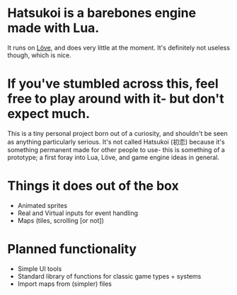 # Hatsukoi is a barebones engine made with Lua.
It runs on [Löve](http://love2d.org/), and does very little at the moment. It's definitely not useless though, which is nice.

# If you've stumbled across this, feel free to play around with it- but don't expect much.
This is a tiny personal project born out of a curiosity, and shouldn't be seen as anything particularly serious. It's not called Hatsukoi (初恋) because it's something permanent made for other people to use- this is something of a prototype; a first foray into Lua, Löve, and game engine ideas in general.

# Things it does out of the box
* Animated sprites
* Real and Virtual inputs for event handling
* Maps (tiles, scrolling [or not])

# Planned functionality
* Simple UI tools
* Standard library of functions for classic game types + systems
* Import maps from (simpler) files
